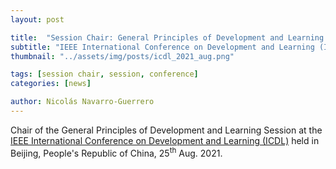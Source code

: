```yaml
---
layout: post

title:  "Session Chair: General Principles of Development and Learning Session at ICDL-EpiRob 2021"
subtitle: "IEEE International Conference on Development and Learning (ICDL 2021)"
thumbnail: "../assets/img/posts/icdl_2021_aug.png"

tags: [session chair, session, conference]
categories: [news]

author: Nicolás Navarro-Guerrero
---
```

Chair of the General Principles of Development and Learning Session at the <a target="_blank" href="https://ieeexplore.ieee.org/xpl/conhome/9515562/proceeding">IEEE International Conference on Development and Learning (ICDL)</a> held in Beijing, People's Republic of China, 25<sup>th</sup> Aug. 2021.

<!--more-->

